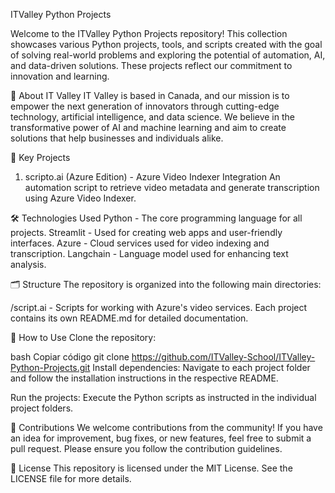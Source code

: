 ITValley Python Projects

Welcome to the ITValley Python Projects repository! This collection showcases various Python projects, tools, and scripts created with the goal of solving real-world problems and exploring the potential of automation, AI, and data-driven solutions. These projects reflect our commitment to innovation and learning.

🚀 About IT Valley
IT Valley is based in Canada, and our mission is to empower the next generation of innovators through cutting-edge technology, artificial intelligence, and data science. We believe in the transformative power of AI and machine learning and aim to create solutions that help businesses and individuals alike.

🧠 Key Projects
1. scripto.ai (Azure Edition) - Azure Video Indexer Integration 
An automation script to retrieve video metadata and generate transcription using Azure Video Indexer.

🛠️ Technologies Used
Python - The core programming language for all projects.
Streamlit - Used for creating web apps and user-friendly interfaces.
Azure - Cloud services used for video indexing and transcription.
Langchain - Language model used for enhancing text analysis.

🗂️ Structure
The repository is organized into the following main directories:

/script.ai - Scripts for working with Azure's video services.
Each project contains its own README.md for detailed documentation.

📝 How to Use
Clone the repository:

bash
Copiar código
git clone https://github.com/ITValley-School/ITValley-Python-Projects.git
Install dependencies: Navigate to each project folder and follow the installation instructions in the respective README.

Run the projects: Execute the Python scripts as instructed in the individual project folders.

🤝 Contributions
We welcome contributions from the community! If you have an idea for improvement, bug fixes, or new features, feel free to submit a pull request. Please ensure you follow the contribution guidelines.

📄 License
This repository is licensed under the MIT License. See the LICENSE file for more details.
